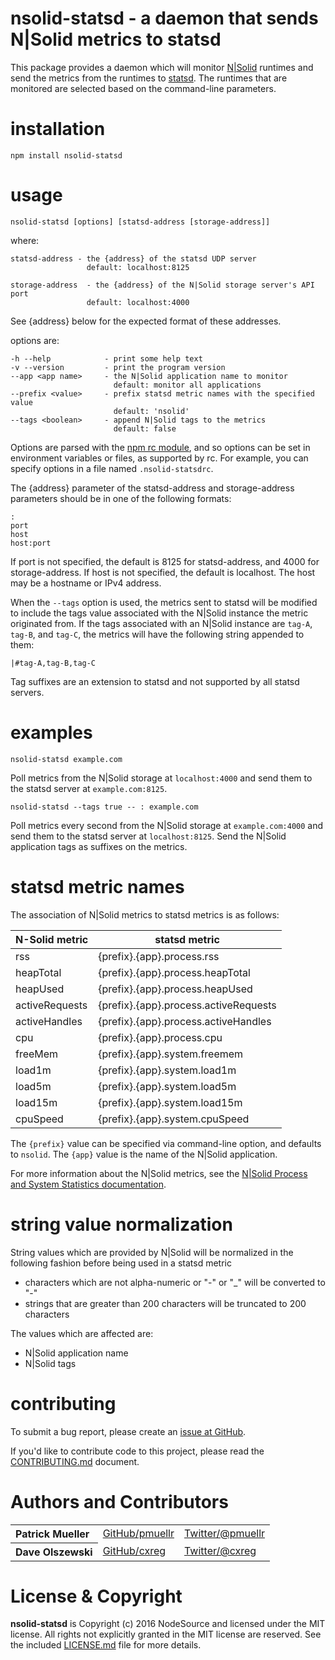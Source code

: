 nsolid-statsd - a daemon that sends N|Solid metrics to statsd
================================================================================

This package provides a daemon which will monitor [N|Solid][] runtimes and send
the metrics from the runtimes to [statsd][].  The runtimes that are monitored
are selected based on the command-line parameters.


installation
================================================================================

    npm install nsolid-statsd


usage
================================================================================

    nsolid-statsd [options] [statsd-address [storage-address]]

where:

    statsd-address - the {address} of the statsd UDP server
                     default: localhost:8125

    storage-address  - the {address} of the N|Solid storage server's API port
                     default: localhost:4000

See {address} below for the expected format of these addresses.

options are:

    -h --help            - print some help text
    -v --version         - print the program version
    --app <app name>     - the N|Solid application name to monitor
                           default: monitor all applications
    --prefix <value>     - prefix statsd metric names with the specified value
                           default: 'nsolid'
    --tags <boolean>     - append N|Solid tags to the metrics
                           default: false

Options are parsed with the [npm rc module][], and so options can be set in
environment variables or files, as supported by rc.  For example, you can
specify options in a file named `.nsolid-statsdrc`.

The {address} parameter of the statsd-address and storage-address parameters
should be in one of the following formats:

    :
    port
    host
    host:port

If port is not specified, the default is 8125 for statsd-address, and 4000 for
storage-address. If host is not specified, the default is localhost.  The host
may be a hostname or IPv4 address.

When the `--tags` option is used, the metrics sent to statsd will be modified
to include the tags value associated with the N|Solid instance the metric
originated from.  If the tags associated with an N|Solid instance are `tag-A`,
`tag-B`, and `tag-C`, the metrics will have the following string appended to
them:

    |#tag-A,tag-B,tag-C

Tag suffixes are an extension to statsd and not supported by all statsd servers.


examples
================================================================================

    nsolid-statsd example.com

Poll metrics from the N|Solid storage at `localhost:4000` and send them to the
statsd server at `example.com:8125`.

    nsolid-statsd --tags true -- : example.com

Poll metrics every second from the N|Solid storage at `example.com:4000` and
send them to the statsd server at `localhost:8125`.  Send the N|Solid
application tags as suffixes on the metrics.


statsd metric names
================================================================================

The association of N|Solid metrics to statsd metrics is as follows:

N-Solid metric   | statsd metric
---------------  | -------------
rss              | {prefix}.{app}.process.rss
heapTotal        | {prefix}.{app}.process.heapTotal
heapUsed         | {prefix}.{app}.process.heapUsed
activeRequests   | {prefix}.{app}.process.activeRequests
activeHandles    | {prefix}.{app}.process.activeHandles
cpu              | {prefix}.{app}.process.cpu
freeMem          | {prefix}.{app}.system.freemem
load1m           | {prefix}.{app}.system.load1m
load5m           | {prefix}.{app}.system.load5m
load15m          | {prefix}.{app}.system.load15m
cpuSpeed         | {prefix}.{app}.system.cpuSpeed

The `{prefix}` value can be specified via command-line option, and defaults to
`nsolid`.  The `{app}` value is the name of the N|Solid application.

For more information about the N|Solid metrics, see the
[N|Solid Process and System Statistics documentation][].


string value normalization
================================================================================

String values which are provided by N|Solid will be normalized in the following
fashion before being used in a statsd metric

* characters which are not alpha-numeric or "-" or "_" will be converted to "-"
* strings that are greater than 200 characters will be truncated to 200 characters

The values which are affected are:

* N|Solid application name
* N|Solid tags


contributing
================================================================================

To submit a bug report, please create an [issue at GitHub][].

If you'd like to contribute code to this project, please read the
[CONTRIBUTING.md][] document.

Authors and Contributors
================================================================================

<table><tbody>
  <tr>
    <th align="left">Patrick Mueller</th>
    <td><a href="https://github.com/pmuellr">GitHub/pmuellr</a></td>
    <td><a href="https://twitter.com/pmuellr">Twitter/@pmuellr</a></td>
  </tr>
  <tr>
    <th align="left">Dave Olszewski</th>
    <td><a href="https://github.com/cxreg">GitHub/cxreg</a></td>
    <td><a href="https://twitter.com/cxreg">Twitter/@cxreg</a></td>
  </tr>
</tbody></table>


License & Copyright
================================================================================

**nsolid-statsd** is Copyright (c) 2016 NodeSource and licensed under the
MIT license. All rights not explicitly granted in the MIT license are reserved.
See the included [LICENSE.md][] file for more details.


[N|Solid]: https://nodesource.com/products/nsolid
[statsd]: https://github.com/etsy/statsd
[npm rc module]: https://www.npmjs.com/package/rc
[N|Solid Process and System Statistics documentation]: https://docs.nodesource.com/docs/process-and-system-statistics
[issue at GitHub]: https://github.com/nodesource/nsolid-statsd/issues
[CONTRIBUTING.md]: CONTRIBUTING.md
[LICENSE.md]: LICENSE.md
